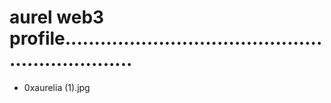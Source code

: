 # aurel web3 profile.................................................................
- 0xaurelia (1).jpg
